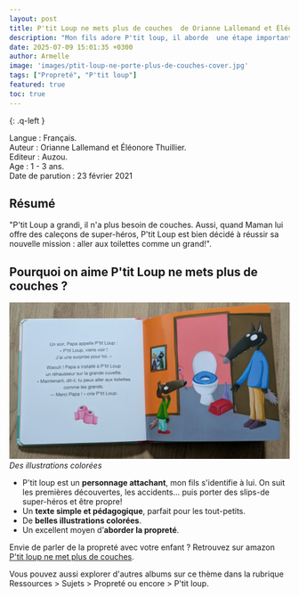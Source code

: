 ```yaml
---
layout: post
title: P'tit Loup ne mets plus de couches  de Orianne Lallemand et Éléonore Thuillier
description: "Mon fils adore P'tit loup, il aborde  une étape importante dans la vie des tout-petits : l’arrêt des couches."
date: 2025-07-09 15:01:35 +0300
author: Armelle
image: 'images/ptit-loup-ne-porte-plus-de-couches-cover.jpg'
tags: ["Propreté", "P'tit loup"]
featured: true
toc: true
---
```

{: .q-left }

Langue : Français.     
Auteur : Orianne Lallemand et Éléonore Thuillier.    
Editeur : Auzou.      
Age : 1 - 3 ans.    
Date de parution : 23 février 2021

## Résumé

"P'tit Loup a grandi, il n'a plus besoin de couches. Aussi, quand Maman lui offre des caleçons de super-héros, P'tit Loup est bien décidé à réussir sa nouvelle mission : aller aux toilettes comme un grand!".

## Pourquoi on aime P'tit Loup ne mets plus de couches ?

![Des illustrations colorées](images/ptit-loup-ne-porte-plus-de-couches-int.jpg)
*Des illustrations colorées*

- P'tit loup est un **personnage attachant**, mon fils s'identifie à lui. On suit les premières découvertes, les accidents... puis porter des slips-de super-héros et être propre!
- Un **texte simple et pédagogique**, parfait pour les tout-petits.
- De **belles illustrations colorées**.
- Un excellent moyen d’**aborder la propreté**. 

Envie de parler de la propreté avec votre enfant ? Retrouvez sur amazon [P'tit loup ne met plus de couches](https://amzn.to/4oglJD0).

Vous pouvez aussi explorer d'autres albums sur ce thème dans la rubrique Ressources > Sujets > Propreté ou encore > P'tit loup.